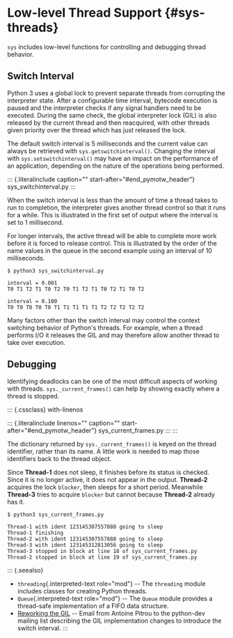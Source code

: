 Low-level Thread Support {#sys-threads}
========================

`sys` includes low-level functions for controlling and debugging thread
behavior.

Switch Interval
---------------

Python 3 uses a global lock to prevent separate threads from corrupting
the interpreter state. After a configurable time interval, bytecode
execution is paused and the interpreter checks if any signal handlers
need to be executed. During the same check, the global interpreter lock
(GIL) is also released by the current thread and then reacquired, with
other threads given priority over the thread which has just released the
lock.

The default switch interval is 5 milliseconds and the current value can
always be retrieved with `sys.getswitchinterval()`. Changing the
interval with `sys.setswitchinterval()` may have an impact on the
performance of an application, depending on the nature of the operations
being performed.

::: {.literalinclude caption="" start-after="#end_pymotw_header"}
sys\_switchinterval.py
:::

When the switch interval is less than the amount of time a thread takes
to run to completion, the interpreter gives another thread control so
that it runs for a while. This is illustrated in the first set of output
where the interval is set to 1 millisecond.

For longer intervals, the active thread will be able to complete more
work before it is forced to release control. This is illustrated by the
order of the name values in the queue in the second example using an
interval of 10 milliseconds.

``` {.sourceCode .none}
$ python3 sys_switchinterval.py

interval = 0.001
T0 T1 T2 T1 T0 T2 T0 T1 T2 T1 T0 T2 T1 T0 T2 

interval = 0.100
T0 T0 T0 T0 T0 T1 T1 T1 T1 T1 T2 T2 T2 T2 T2 
```

Many factors other than the switch interval may control the context
switching behavior of Python\'s threads. For example, when a thread
performs I/O it releases the GIL and may therefore allow another thread
to take over execution.

Debugging
---------

Identifying deadlocks can be one of the most difficult aspects of
working with threads. `sys._current_frames()` can help by showing
exactly where a thread is stopped.

::: {.cssclass}
with-linenos

::: {.literalinclude linenos="" caption="" start-after="#end_pymotw_header"}
sys\_current\_frames.py
:::
:::

The dictionary returned by `sys._current_frames()` is keyed on the
thread identifier, rather than its name. A little work is needed to map
those identifiers back to the thread object.

Since **Thread-1** does not sleep, it finishes before its status is
checked. Since it is no longer active, it does not appear in the output.
**Thread-2** acquires the lock `blocker`, then sleeps for a short
period. Meanwhile **Thread-3** tries to acquire `blocker` but cannot
because **Thread-2** already has it.

``` {.sourceCode .none}
$ python3 sys_current_frames.py

Thread-1 with ident 123145307557888 going to sleep
Thread-1 finishing
Thread-2 with ident 123145307557888 going to sleep
Thread-3 with ident 123145312813056 going to sleep
Thread-3 stopped in block at line 18 of sys_current_frames.py
Thread-2 stopped in block at line 19 of sys_current_frames.py
```

::: {.seealso}
-   `threading`{.interpreted-text role="mod"} \-- The `threading` module
    includes classes for creating Python threads.
-   `Queue`{.interpreted-text role="mod"} \-- The `Queue` module
    provides a thread-safe implementation of a FIFO data structure.
-   [Reworking the
    GIL](https://mail.python.org/pipermail/python-dev/2009-October/093321.html)
    \-- Email from Antoine Pitrou to the python-dev mailing list
    describing the GIL implementation changes to introduce the switch
    interval.
:::

